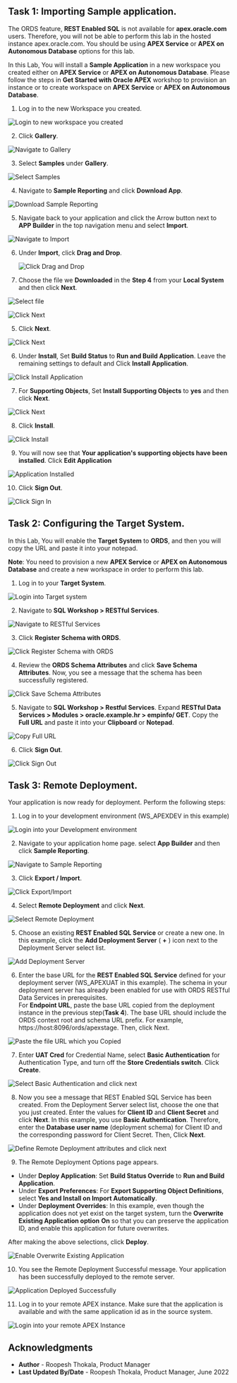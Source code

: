 ## Task 1: Importing Sample application.

The ORDS feature, **REST Enabled SQL** is not available for **apex.oracle.com** users. Therefore, you will not be able to perform this lab in the hosted instance apex.oracle.com. You should be using **APEX Service** or **APEX on Autonomous Database** options for this lab.

In this Lab, You will install a **Sample Application** in a new workspace you created either on **APEX Service** or **APEX on Autonomous Database**. Please follow the steps in **Get Started with Oracle APEX** workshop to provision an instance or to create workspace on **APEX Service** or **APEX on Autonomous Database**.

1. Log in to the new Workspace you created.

  ![Login to new workspace you created](images/login-to-dev.png " ")

2. Click **Gallery**.

  ![Navigate to Gallery](images/navigate-to-gallery.png " ")

3. Select **Samples** under **Gallery**.

  ![Select Samples](images/click-samples.png " ")

4. Navigate to **Sample Reporting** and click **Download App**.

  ![Download Sample Reporting](images/download-app.png " ")

5. Navigate back to your application and click the Arrow button next to **APP Builder** in the top navigation menu and select **Import**.

  ![Navigate to Import](images/import-app1.png " ")

6.  Under **Import**, click **Drag and Drop**.

    ![Click Drag and Drop](images/import-app2.png " ")

4. Choose the file we **Downloaded** in the **Step 4** from your **Local System** and then click **Next**.

  ![Select file](images/import-app3.png " ")

  ![Click Next](images/import-app4.png " ")

5. Click **Next**.

  ![Click Next](images/import-app5.png " ")


6. Under **Install**, Set **Build Status** to **Run and Build Application**. Leave the remaining settings to default and Click **Install Application**.

  ![Click Install Application](images/import-app6.png " ")


7. For **Supporting Objects**, Set **Install Supporting Objects** to **yes** and then click **Next**.

  ![Click Next](images/import-app7.png " ")

8. Click **Install**.

  ![Click Install](images/import-app8.png " ")

9. You will now see that **Your application's supporting objects have been installed**. Click **Edit Application**

  ![Application Installed](images/import-app9.png " ")

10. Click **Sign Out**.

  ![Click Sign In](images/sign-out1.png " ")



## Task 2: Configuring the Target System.

In this Lab, You will enable the **Target System** to **ORDS**, and then you will copy the URL and paste it into your notepad.

**Note**: You need to provision a new **APEX Service** or **APEX on Autonomous Database** and create a new workspace in order to perform this lab.

1. Log in to your **Target System**.

  ![Login into Target system](images/sign-out1.png " ")

2. Navigate to **SQL Workshop > RESTful Services**.

  ![Navigate to RESTful Services](images/enable-ords1.png " ")

3. Click **Register Schema with ORDS**.

  ![Click Register Schema with ORDS](images/enable-ords2.png " ")

4. Review the **ORDS Schema Attributes** and click **Save Schema Attributes**. Now, you see a message that the schema has been successfully registered.​

  ![Click Save Schema Attributes](images/enable-ords3.png " ")

5. Navigate to **SQL Workshop > Restful Services**. Expand **RESTful Data Services > Modules > oracle.example.hr > empinfo/ GET**. Copy the **Full URL** and paste it into your **Clipboard** or **Notepad**.

  ![Copy Full URL](images/copy-url.png " ")

6. Click **Sign Out**.

  ![Click Sign Out](images/sign-out2.png " ")


## Task 3: Remote Deployment.

Your application is now ready for deployment. Perform the following steps:

1. Log in to your development environment (WS_APEXDEV in this example)

  ![Login into your Development environment](images/login-to-dev.png " ")

2. Navigate to your application home page. select **App Builder** and then click **Sample Reporting**.

  ![Navigate to Sample Reporting](images/select-sample-reporting.png " ")

3. Click **Export / Import**.

  ![Click Export/Import](images/select-export.png " ")  

4. Select **Remote Deployment** and click **Next**.

  ![Select Remote Deployment](images/select-rd.png " ")    

5. Choose an existing **REST Enabled SQL Service** or create a new one. In this example, click the **Add Deployment Server** ( **+** ) icon next to the Deployment Server select list.

  ![Add Deployment Server](images/perform-rd1.png " ")

6. Enter the base URL for the **REST Enabled SQL Service** defined for your deployment server (WS_APEXUAT in this example). The schema in your deployment server has already been enabled for use with ORDS RESTful Data Services in prerequisites.  
For **Endpoint URL**, paste the base URL copied from the deployment instance in the previous step(**Task 4**). The base URL should include the ORDS context root and schema URL prefix. For example, https://host:8096/ords/apexstage. Then, click Next.

  ![Paste the file URL which you Copied](images/perform-rd2.png " ")

7. Enter **UAT Cred** for Credential Name, select **Basic Authentication** for Authentication Type, and turn off the **Store Credentials switch**. Click **Create**.

  ![Select Basic Authentication and click next](images/perform-rd3.png " ")

8. Now you see a message that REST Enabled SQL Service has been created. From the Deployment Server select list, choose the one that you just created. Enter the values for **Client ID** and **Client Secret** and click **Next**. In this example, you use **Basic Authentication**. Therefore, enter the **Database user name** (deployment schema) for Client ID and the corresponding password for Client Secret. Then, Click **Next**.

  ![Define Remote Deployment attributes and click next](images/perform-rd4.png " ")

9. The Remote Deployment Options page appears.
  - Under **Deploy Application**: Set **Build Status Override** to **Run and Build Application**.
  - Under **Export Preferences**: For **Export Supporting Object Definitions**, select **Yes and Install on Import Automatically**.
  - Under **Deployment Overrides**: In this example, even though the application does not yet exist on the target system, turn the **Overwrite Existing Application option** **On** so that you can preserve the application ID, and enable this application for future overwrites.


After making the above selections, click **Deploy**.

![Enable Overwrite Existing Application](images/perform-rd5.png " ")

10. You see the Remote Deployment Successful message. Your application has been successfully deployed to the remote server.

  ![Application Deployed Successfully](images/perform-rd6.png " ")

11. Log in to your remote APEX instance. Make sure that the application is available and with the same application id as in the source system.

  ![Login into your remote APEX Instance](images/perform-rd7.png " ")



  ## **Acknowledgments**

  - **Author** - Roopesh Thokala, Product Manager
  - **Last Updated By/Date** - Roopesh Thokala, Product Manager, June 2022
